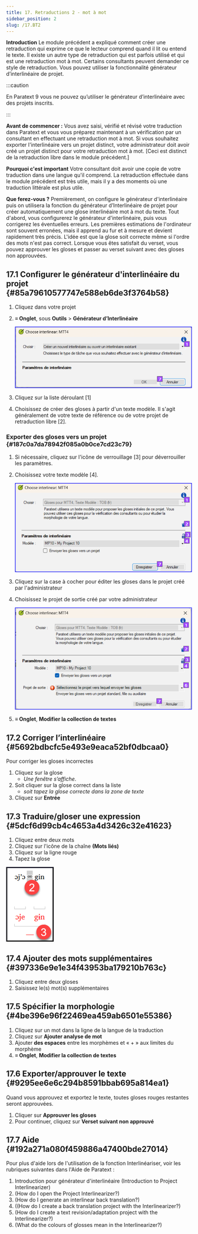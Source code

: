 ```yaml
---
title: 17. Retraductions 2 - mot à mot
sidebar_position: 2
slug: /17.BT2
---
```




**Introduction** Le module précédent a expliqué comment créer une retraduction qui exprime ce que le lecteur comprend quand il lit ou entend le texte. Il existe un autre type de retraduction qui est parfois utilisé et qui est une retraduction mot à mot. Certains consultants peuvent demander ce style de retraduction. Vous pouvez utiliser la fonctionnalité générateur d’interlinéaire de projet.


:::caution

En Paratext 9 vous ne pouvez qu’utiliser le générateur d’interlinéaire avec des projets inscrits.

:::




**Avant de commencer :** Vous avez saisi, vérifié et révisé votre traduction dans Paratext et vous vous préparez maintenant à un vérification par un consultant en effectuant une retraduction mot à mot. Si vous souhaitez exporter l'interlinéaire vers un projet distinct, votre administrateur doit avoir créé un projet distinct pour votre retraduction mot à mot. [Ceci est distinct de la retraduction libre dans le module précédent.]


**Pourquoi c'est important** Votre consultant doit avoir une copie de votre traduction dans une langue qu'il comprend. La retraduction effectuée dans le module précédent est très utile, mais il y a des moments où une traduction littérale est plus utile.


**Que ferez-vous ?** Premièrement, on configure le générateur d'interlinéaire puis on utilisera la fonction du générateur d’Interlinéaire de projet pour créer automatiquement une glose interlinéaire mot à mot du texte. Tout d'abord, vous configurerez le générateur d'interlinéaire, puis vous corrigerez les éventuelles erreurs. Les premières estimations de l'ordinateur sont souvent erronées, mais il apprend au fur et à mesure et devient rapidement très précis. L'idée est que la glose soit correcte même si l'ordre des mots n'est pas correct. Lorsque vous êtes satisfait du verset, vous pouvez approuver les gloses et passer au verset suivant avec des gloses non approuvées.


## 17.1 Configurer le générateur d'interlinéaire du projet {#85a79610577747e588eb6de3f3764b58}

1. Cliquez dans votre projet
2. **≡ Onglet**, sous **Outils** &gt; **Générateur d’Interlinéaire**  

    ![](./1905854111.png)

3. Cliquez sur la liste déroulant [1]
4. Choisissez de créer des gloses à partir d'un texte modèle. Il s'agit généralement de votre texte de référence ou de votre projet de retraduction libre [2].

### Exporter des gloses vers un projet {#187c0a7da78942f085a0b0ce7cd23c79}

1. Si nécessaire, cliquez sur l'icône de verrouillage [3] pour déverrouiller les paramètres.
2. Choisissez votre texte modèle [4].

    ![](./1443407551.png)

3. Cliquez sur la case à cocher pour éditer les gloses dans le projet créé par l'administrateur
4. Choisissez le projet de sortie créé par votre administrateur

    ![](./310119566.png)

5. **≡ Onglet**, **Modifier la collection de textes**  

## 17.2 Corriger l’interlinéaire {#5692bdbcfc5e493e9eaca52bf0dbcaa0}


Pour corriger les gloses incorrectes

1. Cliquez sur la glose
    - _Une fenêtre s’affiche_.
2. Soit cliquer sur la glose correct dans la liste
    - _soit tapez la glose correcte dans la zone de texte_
3. Cliquez sur **Entrée**

## 17.3 Traduire/gloser une expression {#5dcf6d99cb4c4653a4d3426c32e41623}


<div class='notion-row'>
<div class='notion-column' style={{width: 'calc((100% - (min(32px, 4vw) * 1)) * 0.5)'}}>


1. Cliquez entre deux mots
2. Cliquez sur l'icône de la chaîne **(Mots liés)**
3. Cliquez sur la ligne rouge
4. Tapez la glose




</div><div className='notion-spacer'></div>

<div class='notion-column' style={{width: 'calc((100% - (min(32px, 4vw) * 1)) * 0.5)'}}>


![](./576503207.png)


</div><div className='notion-spacer'></div>
</div>

## 17.4 Ajouter des mots supplémentaires {#397336e9e1e34f43953ba179210b763c}

1. Cliquez entre deux gloses
2. Saisissez le(s) mot(s) supplémentaires

## 17.5 Spécifier la morphologie {#4be396e96f22469ea459ab6501e55386}

1. Cliquez sur un mot dans la ligne de la langue de la traduction
2. Cliquez sur **Ajouter analyse de mot**
3. Ajouter **des espaces** entre les morphèmes et « + » aux limites du morphème
4. **≡ Onglet**, **Modifier la collection de textes**  

## 17.6 Exporter/approuver le texte {#9295ee6e6c294b8591bbab695a814ea1}


Quand vous approuvez et exportez le texte, toutes gloses rouges restantes seront approuvées.

1. Cliquer sur **Approuver les gloses**
2. Pour continuer, cliquez sur **Verset suivant non approuvé**

## 17.7 Aide {#192a271a080f459886a47400bde27014}


Pour plus d'aide lors de l'utilisation de la fonction Interlinéariser, voir les rubriques suivantes dans l'Aide de Paratext :

1. Introduction pour générateur d'interlinéaire (Introduction to Project Interlinearizer)
2. (How do I open the Project Interlinearizer?)
3. (How do I generate an interlinear back translation?)
4. ((How do I create a back translation project with the Interlinearizer?)
5. (How do I create a text revision/adaptation project with the Interlinearizer?)
6. (What do the colours of glosses mean in the Interlinearizer?)

